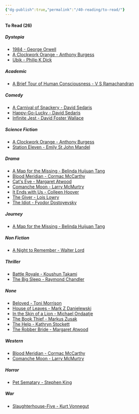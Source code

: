 ```yaml
---
{"dg-publish":true,"permalink":"/40-reading/to-read/"}
---
```


<h4><span>To Read (26)</span></h4><h5><span>Dystopia</span></h5><div><ul class="dataview list-view-ul"><li><span><a aria-label-position="top" aria-label="40 Reading/Books/1984 - George Orwell.md" data-href="40 Reading/Books/1984 - George Orwell.md" href="40 Reading/Books/1984 - George Orwell.md" class="internal-link" target="_blank" rel="noopener">1984 - George Orwell</a></span></li><li><span><a aria-label-position="top" aria-label="40 Reading/Books/A Clockwork Orange - Anthony Burgess.md" data-href="40 Reading/Books/A Clockwork Orange - Anthony Burgess.md" href="40 Reading/Books/A Clockwork Orange - Anthony Burgess.md" class="internal-link" target="_blank" rel="noopener">A Clockwork Orange - Anthony Burgess</a></span></li><li><span><a aria-label-position="top" aria-label="40 Reading/Books/Ubik - Philip K Dick.md" data-href="40 Reading/Books/Ubik - Philip K Dick.md" href="40 Reading/Books/Ubik - Philip K Dick.md" class="internal-link" target="_blank" rel="noopener">Ubik - Philip K Dick</a></span></li></ul></div><h5><span>Academic</span></h5><div><ul class="dataview list-view-ul"><li><span><a aria-label-position="top" aria-label="40 Reading/Books/A Brief Tour of Human Consciousness - V S Ramachandran.md" data-href="40 Reading/Books/A Brief Tour of Human Consciousness - V S Ramachandran.md" href="40 Reading/Books/A Brief Tour of Human Consciousness - V S Ramachandran.md" class="internal-link" target="_blank" rel="noopener">A Brief Tour of Human Consciousness - V S Ramachandran</a></span></li></ul></div><h5><span>Comedy</span></h5><div><ul class="dataview list-view-ul"><li><span><a aria-label-position="top" aria-label="40 Reading/Books/A Carnival of Snackery - David Sedaris.md" data-href="40 Reading/Books/A Carnival of Snackery - David Sedaris.md" href="40 Reading/Books/A Carnival of Snackery - David Sedaris.md" class="internal-link" target="_blank" rel="noopener">A Carnival of Snackery - David Sedaris</a></span></li><li><span><a aria-label-position="top" aria-label="40 Reading/Books/Happy-Go-Lucky - David Sedaris.md" data-href="40 Reading/Books/Happy-Go-Lucky - David Sedaris.md" href="40 Reading/Books/Happy-Go-Lucky - David Sedaris.md" class="internal-link" target="_blank" rel="noopener">Happy-Go-Lucky - David Sedaris</a></span></li><li><span><a aria-label-position="top" aria-label="40 Reading/Books/Infinite Jest - David Foster Wallace.md" data-href="40 Reading/Books/Infinite Jest - David Foster Wallace.md" href="40 Reading/Books/Infinite Jest - David Foster Wallace.md" class="internal-link" target="_blank" rel="noopener">Infinite Jest - David Foster Wallace</a></span></li></ul></div><h5><span>Science Fiction</span></h5><div><ul class="dataview list-view-ul"><li><span><a aria-label-position="top" aria-label="40 Reading/Books/A Clockwork Orange - Anthony Burgess.md" data-href="40 Reading/Books/A Clockwork Orange - Anthony Burgess.md" href="40 Reading/Books/A Clockwork Orange - Anthony Burgess.md" class="internal-link" target="_blank" rel="noopener">A Clockwork Orange - Anthony Burgess</a></span></li><li><span><a aria-label-position="top" aria-label="40 Reading/Books/Station Eleven - Emily St John Mandel.md" data-href="40 Reading/Books/Station Eleven - Emily St John Mandel.md" href="40 Reading/Books/Station Eleven - Emily St John Mandel.md" class="internal-link" target="_blank" rel="noopener">Station Eleven - Emily St John Mandel</a></span></li></ul></div><h5><span>Drama</span></h5><div><ul class="dataview list-view-ul"><li><span><a aria-label-position="top" aria-label="40 Reading/Books/A Map for the Missing - Belinda Huijuan Tang.md" data-href="40 Reading/Books/A Map for the Missing - Belinda Huijuan Tang.md" href="40 Reading/Books/A Map for the Missing - Belinda Huijuan Tang.md" class="internal-link" target="_blank" rel="noopener">A Map for the Missing - Belinda Huijuan Tang</a></span></li><li><span><a aria-label-position="top" aria-label="40 Reading/Books/Blood Meridian - Cormac McCarthy.md" data-href="40 Reading/Books/Blood Meridian - Cormac McCarthy.md" href="40 Reading/Books/Blood Meridian - Cormac McCarthy.md" class="internal-link" target="_blank" rel="noopener">Blood Meridian - Cormac McCarthy</a></span></li><li><span><a aria-label-position="top" aria-label="40 Reading/Books/Cat's Eye - Margaret Atwood.md" data-href="40 Reading/Books/Cat's Eye - Margaret Atwood.md" href="40 Reading/Books/Cat's Eye - Margaret Atwood.md" class="internal-link" target="_blank" rel="noopener">Cat's Eye - Margaret Atwood</a></span></li><li><span><a aria-label-position="top" aria-label="40 Reading/Books/Comanche Moon - Larry McMurtry.md" data-href="40 Reading/Books/Comanche Moon - Larry McMurtry.md" href="40 Reading/Books/Comanche Moon - Larry McMurtry.md" class="internal-link" target="_blank" rel="noopener">Comanche Moon - Larry McMurtry</a></span></li><li><span><a aria-label-position="top" aria-label="40 Reading/Books/It Ends with Us - Colleen Hoover.md" data-href="40 Reading/Books/It Ends with Us - Colleen Hoover.md" href="40 Reading/Books/It Ends with Us - Colleen Hoover.md" class="internal-link" target="_blank" rel="noopener">It Ends with Us - Colleen Hoover</a></span></li><li><span><a aria-label-position="top" aria-label="40 Reading/Books/The Giver - Lois Lowry.md" data-href="40 Reading/Books/The Giver - Lois Lowry.md" href="40 Reading/Books/The Giver - Lois Lowry.md" class="internal-link" target="_blank" rel="noopener">The Giver - Lois Lowry</a></span></li><li><span><a aria-label-position="top" aria-label="40 Reading/Books/The Idiot - Fyodor Dostoyevsky.md" data-href="40 Reading/Books/The Idiot - Fyodor Dostoyevsky.md" href="40 Reading/Books/The Idiot - Fyodor Dostoyevsky.md" class="internal-link" target="_blank" rel="noopener">The Idiot - Fyodor Dostoyevsky</a></span></li></ul></div><h5><span>Journey</span></h5><div><ul class="dataview list-view-ul"><li><span><a aria-label-position="top" aria-label="40 Reading/Books/A Map for the Missing - Belinda Huijuan Tang.md" data-href="40 Reading/Books/A Map for the Missing - Belinda Huijuan Tang.md" href="40 Reading/Books/A Map for the Missing - Belinda Huijuan Tang.md" class="internal-link" target="_blank" rel="noopener">A Map for the Missing - Belinda Huijuan Tang</a></span></li></ul></div><h5><span>Non Fiction</span></h5><div><ul class="dataview list-view-ul"><li><span><a aria-label-position="top" aria-label="40 Reading/Books/A Night to Remember - Walter Lord.md" data-href="40 Reading/Books/A Night to Remember - Walter Lord.md" href="40 Reading/Books/A Night to Remember - Walter Lord.md" class="internal-link" target="_blank" rel="noopener">A Night to Remember - Walter Lord</a></span></li></ul></div><h5><span>Thriller</span></h5><div><ul class="dataview list-view-ul"><li><span><a aria-label-position="top" aria-label="40 Reading/Books/Battle Royale - Koushun Takami.md" data-href="40 Reading/Books/Battle Royale - Koushun Takami.md" href="40 Reading/Books/Battle Royale - Koushun Takami.md" class="internal-link" target="_blank" rel="noopener">Battle Royale - Koushun Takami</a></span></li><li><span><a aria-label-position="top" aria-label="40 Reading/Books/The Big Sleep - Raymond Chandler.md" data-href="40 Reading/Books/The Big Sleep - Raymond Chandler.md" href="40 Reading/Books/The Big Sleep - Raymond Chandler.md" class="internal-link" target="_blank" rel="noopener">The Big Sleep - Raymond Chandler</a></span></li></ul></div><h5><span>None</span></h5><div><ul class="dataview list-view-ul"><li><span><a aria-label-position="top" aria-label="40 Reading/Books/Beloved - Toni Morrison.md" data-href="40 Reading/Books/Beloved - Toni Morrison.md" href="40 Reading/Books/Beloved - Toni Morrison.md" class="internal-link" target="_blank" rel="noopener">Beloved - Toni Morrison</a></span></li><li><span><a aria-label-position="top" aria-label="40 Reading/Books/House of Leaves - Mark Z Danielewski.md" data-href="40 Reading/Books/House of Leaves - Mark Z Danielewski.md" href="40 Reading/Books/House of Leaves - Mark Z Danielewski.md" class="internal-link" target="_blank" rel="noopener">House of Leaves - Mark Z Danielewski</a></span></li><li><span><a aria-label-position="top" aria-label="40 Reading/Books/In the Skin of a Lion - Michael Ondaatje.md" data-href="40 Reading/Books/In the Skin of a Lion - Michael Ondaatje.md" href="40 Reading/Books/In the Skin of a Lion - Michael Ondaatje.md" class="internal-link" target="_blank" rel="noopener">In the Skin of a Lion - Michael Ondaatje</a></span></li><li><span><a aria-label-position="top" aria-label="40 Reading/Books/The Book Thief - Markus Zusak.md" data-href="40 Reading/Books/The Book Thief - Markus Zusak.md" href="40 Reading/Books/The Book Thief - Markus Zusak.md" class="internal-link" target="_blank" rel="noopener">The Book Thief - Markus Zusak</a></span></li><li><span><a aria-label-position="top" aria-label="40 Reading/Books/The Help - Kathryn Stockett.md" data-href="40 Reading/Books/The Help - Kathryn Stockett.md" href="40 Reading/Books/The Help - Kathryn Stockett.md" class="internal-link" target="_blank" rel="noopener">The Help - Kathryn Stockett</a></span></li><li><span><a aria-label-position="top" aria-label="40 Reading/Books/The Robber Bride - Margaret Atwood.md" data-href="40 Reading/Books/The Robber Bride - Margaret Atwood.md" href="40 Reading/Books/The Robber Bride - Margaret Atwood.md" class="internal-link" target="_blank" rel="noopener">The Robber Bride - Margaret Atwood</a></span></li></ul></div><h5><span>Western</span></h5><div><ul class="dataview list-view-ul"><li><span><a aria-label-position="top" aria-label="40 Reading/Books/Blood Meridian - Cormac McCarthy.md" data-href="40 Reading/Books/Blood Meridian - Cormac McCarthy.md" href="40 Reading/Books/Blood Meridian - Cormac McCarthy.md" class="internal-link" target="_blank" rel="noopener">Blood Meridian - Cormac McCarthy</a></span></li><li><span><a aria-label-position="top" aria-label="40 Reading/Books/Comanche Moon - Larry McMurtry.md" data-href="40 Reading/Books/Comanche Moon - Larry McMurtry.md" href="40 Reading/Books/Comanche Moon - Larry McMurtry.md" class="internal-link" target="_blank" rel="noopener">Comanche Moon - Larry McMurtry</a></span></li></ul></div><h5><span>Horror</span></h5><div><ul class="dataview list-view-ul"><li><span><a aria-label-position="top" aria-label="40 Reading/Books/Pet Sematary - Stephen King.md" data-href="40 Reading/Books/Pet Sematary - Stephen King.md" href="40 Reading/Books/Pet Sematary - Stephen King.md" class="internal-link" target="_blank" rel="noopener">Pet Sematary - Stephen King</a></span></li></ul></div><h5><span>War</span></h5><div><ul class="dataview list-view-ul"><li><span><a aria-label-position="top" aria-label="40 Reading/Books/Slaughterhouse-Five - Kurt Vonnegut.md" data-href="40 Reading/Books/Slaughterhouse-Five - Kurt Vonnegut.md" href="40 Reading/Books/Slaughterhouse-Five - Kurt Vonnegut.md" class="internal-link" target="_blank" rel="noopener">Slaughterhouse-Five - Kurt Vonnegut</a></span></li></ul></div>
